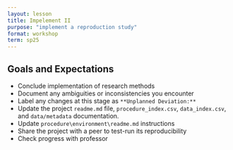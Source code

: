 ```yaml
---
layout: lesson
title: Impelement II
purpose: "implement a reproduction study"
format: workshop
term: sp25
---
```


## Goals and Expectations

- Conclude implementation of research methods
- Document any ambiguities or inconsistencies you encounter
- Label any changes at this stage as `**Unplanned Deviation:**`
- Update the project `readme.md` file, `procedure_index.csv`, `data_index.csv`, and `data/metadata` documentation.
- Update `procedure\environment\readme.md` instructions
- Share the project with a peer to test-run its reproducibility
- Check progress with professor

